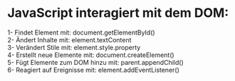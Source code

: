 # JavaScript interagiert mit dem DOM:

1- Findet Element mit: document.getElementById()  
2- Ändert Inhalte mit: element.textContent  
3- Verändert Stile mit: element.style.property  
4- Erstellt neue Elemente mit: document.createElement()  
5- Fügt Elemente zum DOM hinzu mit: parent.appendChild()  
6- Reagiert auf Ereignisse mit: element.addEventListener()  
